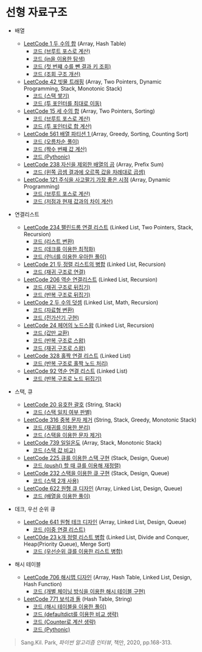 # 선형 자료구조


* 배열
  * [LeetCode 1 두 수의 합](https://leetcode.com/problems/two-sum/) (Array, Hash Table)
    * [코드 (브루트 포스로 계산)](https://github.com/chokwonsik/Coding_Interview/blob/main/Data_Structure/Linear/7_Array/7_1_Two-Sum/7_1_brute-force.py)
    * [코드 (in을 이용한 탐색)](https://github.com/chokwonsik/Coding_Interview/blob/main/Data_Structure/Linear/7_Array/7_1_Two-Sum/7_1_in.py)
    * [코드 (첫 번쨰 수를 뺀 결과 키 조회)](https://github.com/chokwonsik/Coding_Interview/blob/main/Data_Structure/Linear/7_Array/7_1_Two-Sum/7_1_dict.py) 
    * [코드 (조회 구조 개선)](https://github.com/chokwonsik/Coding_Interview/blob/main/Data_Structure/Linear/7_Array/7_1_Two-Sum/7_1_dict-2.py)
  * [LeetCode 42 빗물 트래핑](https://leetcode.com/problems/trapping-rain-water/) (Array, Two Pointers, Dynamic Programming, Stack, Monotonic Stack)
    * [코드 (스택 쌓기)](https://github.com/chokwonsik/Coding_Interview/blob/main/Data_Structure/Linear/7_Array/8_42_Trapping-Rain-Water/8_42_stack.py)
    * [코드 (투 포인터를 최대로 이동)](https://github.com/chokwonsik/Coding_Interview/blob/main/Data_Structure/Linear/7_Array/8_42_Trapping-Rain-Water/8_42_two-pointer.py) 
  * [LeetCode 15 세 수의 합](https://leetcode.com/problems/3sum/) (Array, Two Pointers, Sorting)
    * [코드 (브루트 포스로 계산)](https://github.com/chokwonsik/Coding_Interview/blob/main/Data_Structure/Linear/7_Array/9_15_3Sum/9_15_brute-force.py)
    * [코드 (투 포인터로 합 계산)](https://github.com/chokwonsik/Coding_Interview/blob/main/Data_Structure/Linear/7_Array/9_15_3Sum/9_15_two-pointer.py)
  * [LeetCode 561 배열 파티션 1 ](https://leetcode.com/problems/array-partition-i/) (Array, Greedy, Sorting, Counting Sort)
    * [코드 (오름차순 풀이)](https://github.com/chokwonsik/Coding_Interview/blob/main/Data_Structure/Linear/7_Array/10_561_Array-Partition-I/10_561_ascending.py)
    * [코드 (짝수 번째 값 계산)](https://github.com/chokwonsik/Coding_Interview/blob/main/Data_Structure/Linear/7_Array/10_561_Array-Partition-I/10_561_even-number.py)
    * [코드 (Pythonic)](https://github.com/chokwonsik/Coding_Interview/blob/main/Data_Structure/Linear/7_Array/10_561_Array-Partition-I/10_561_pythonic.py)
  * [LeetCode 238 자신을 제외한 배열의 곱](https://leetcode.com/problems/product-of-array-except-self/) (Array, Prefix Sum)
    * [코드 (왼쪽 곱셈 결과에 오르쪽 값을 차례대로 곱셈)](https://github.com/chokwonsik/Coding_Interview/blob/main/Data_Structure/Linear/7_Array/11_238_Product-of-Array-Except-Self/11_238.py)
  * [LeetCode 121 주식을 사고팔기 가장 좋은 시점](https://leetcode.com/problems/best-time-to-buy-and-sell-stock/) (Array, Dynamic Programming)
    * [코드 (브루트 포스로 계산)](https://github.com/chokwonsik/Coding_Interview/blob/main/Data_Structure/Linear/7_Array/12_121_Best%20Time-to-Buy-and-Sell-Stock/12_121_brute-force.py)
    * [코드 (저점과 현재 값과의 차이 계산)](https://github.com/chokwonsik/Coding_Interview/blob/main/Data_Structure/Linear/7_Array/12_121_Best%20Time-to-Buy-and-Sell-Stock/12_121_min%26max.py)

      
* 연결리스트
  * [LeetCode 234 팰린드롬 연결 리스트](https://leetcode.com/problems/palindrome-linked-list/) (Linked List, Two Pointers, Stack, Recursion)
    * [코드 (리스트 변환)](https://github.com/chokwonsik/Coding_Interview/blob/main/Data_Structure/Linear/8_Linked-List/13_234_Palindrome-Linked-List/13_234_list.py)
    * [코드 (데크를 이용한 최적화)](https://github.com/chokwonsik/Coding_Interview/blob/main/Data_Structure/Linear/8_Linked-List/13_234_Palindrome-Linked-List/13_234_deque.py)
    * [코드 (런너를 이용한 우아한 풀이)](https://github.com/chokwonsik/Coding_Interview/blob/main/Data_Structure/Linear/8_Linked-List/13_234_Palindrome-Linked-List/13_234_runner.py)
  * [LeetCode 21 두 정렬 리스트의 병합](https://leetcode.com/problems/merge-two-sorted-lists/) (Linked List, Recursion)
    * [코드 (재귀 구조로 연결)](https://github.com/chokwonsik/Coding_Interview/blob/main/Data_Structure/Linear/8_Linked-List/14_21_Merge-Two-Sorted-Lists/14_21_recursive.py)
  * [LeetCode 206 역순 연결리스트](https://leetcode.com/problems/reverse-linked-list/) (Linked List, Recursion)
    * [코드 (재귀 구조로 뒤집기)](https://github.com/chokwonsik/Coding_Interview/blob/main/Data_Structure/Linear/8_Linked-List/15_206_Reverse-Linked-List/15_206_recursive.py)
    * [코드 (반복 구조로 뒤집기)](https://github.com/chokwonsik/Coding_Interview/blob/main/Data_Structure/Linear/8_Linked-List/15_206_Reverse-Linked-List/15_206_lterative.py)
  * [LeetCode 2 두 수의 덧셈](https://leetcode.com/problems/add-two-numbers/) (Linked List, Math, Recursion)
    * [코드 (자료형 변환)](https://github.com/chokwonsik/Coding_Interview/blob/main/Data_Structure/Linear/8_Linked-List/16_2_Add-Two-Numbers/16_2_casting.py)
    * [코드 (전가산기 구현)](https://github.com/chokwonsik/Coding_Interview/blob/main/Data_Structure/Linear/8_Linked-List/16_2_Add-Two-Numbers/16_2_casting.py)
  * [LeetCode 24 페어의 노드스왑](https://leetcode.com/problems/swap-nodes-in-pairs/) (Linked List, Recursion)
    * [코드 (값만 교환)](https://github.com/chokwonsik/Coding_Interview/blob/main/Data_Structure/Linear/8_Linked-List/17_24_Swap-Nodes-in-Pairs/17_24_value-exchange.py)
    * [코드 (반복 구조로 스왑)](https://github.com/chokwonsik/Coding_Interview/blob/main/Data_Structure/Linear/8_Linked-List/17_24_Swap-Nodes-in-Pairs/17_24_repeat-swap.py)
    * [코드 (재귀 구조로 스왑) ](https://github.com/chokwonsik/Coding_Interview/blob/main/Data_Structure/Linear/8_Linked-List/17_24_Swap-Nodes-in-Pairs/17_24_recursion.py)
  * [LeetCode 328 홀짝 연결 리스트](https://leetcode.com/problems/odd-even-linked-list/) (Linked List)
     * [코드 (반복 구조로 홀짝 노드 처리)](https://github.com/chokwonsik/Coding_Interview/blob/main/Data_Structure/Linear/8_Linked-List/18_328_Odd-Even-Linked-List/18_328_repeat.py)
  * [LeetCode 92 역순 연결 리스트](https://leetcode.com/problems/reverse-linked-list-ii) (Linked List)
     * [코드 (반복 구조로 노드 뒤집기)](https://github.com/chokwonsik/Coding_Interview/blob/main/Data_Structure/Linear/8_Linked-List/19_92_Reverse-Linked-List-II/19_92_repeat.py)


* 스택, 큐
  * [LeetCode 20 유호한 괄호](https://leetcode.com/problems/valid-parentheses/) (String, Stack)
      * [코드 (스택 일치 여부 판별)](https://github.com/onlybooks/algorithm-interview/blob/master/3-linear-data-structures/ch09/20-1.py)
  * [LeetCode 316 중복 문자 제거](https://leetcode.com/problems/remove-duplicate-letters/) (String, Stack, Greedy, Monotonic Stack)
      * [코드 (재귀를 이용한 분리)](https://github.com/chokwonsik/Coding_Interview/blob/main/Data_Structure/Linear/9_Stack%26Queue/21_316_Remove-Duplicate-Letters/21_316_recursion.py)
      * [코드 (스택을 이용한 문자 제거)](https://github.com/chokwonsik/Coding_Interview/blob/main/Data_Structure/Linear/9_Stack%26Queue/21_316_Remove-Duplicate-Letters/21_316_stack.py)
  * [LeetCode 739 일일온도](https://leetcode.com/problems/daily-temperatures/) (Array, Stack, Monotonic Stack)
      * [코드 (스택 값 비교)](https://github.com/chokwonsik/Coding_Interview/blob/main/Data_Structure/Linear/9_Stack%26Queue/22_739_Daily-Temperatures/22_739_stack.py)
  * [LeetCode 225 큐를 이용한 스택 구현](https://leetcode.com/problems/implement-stack-using-queues/) (Stack, Design, Queue)
      * [코드 (push() 할 때 큐를 이용해 재정렬)](https://github.com/chokwonsik/Coding_Interview/blob/main/Data_Structure/Linear/9_Stack%26Queue/23_225_Implement-Stack-using-Queues/23_225_push.py)
  * [LeetCode 232 스택을 이용한 큐 구현](https://leetcode.com/problems/implement-queue-using-stacks/) (Stack, Design, Queue)
    * [코드 (스택 2개 사용)](https://github.com/chokwonsik/Coding_Interview/blob/main/Data_Structure/Linear/9_Stack%26Queue/24_232_Implement-Queue-using-Stacks/24_232_stack.py)
  * [LeetCode 622 원형 큐 디자인](https://leetcode.com/problems/design-circular-queue/) (Array, Linked List, Design, Queue)
    * [코드 (배열을 이용한 풀이)](https://github.com/chokwonsik/Coding_Interview/blob/main/Data_Structure/Linear/9_Stack%26Queue/25_622_Design-Circular-Queue/25_622_array.py)


* 데크, 우선 순위 큐
  * [LeetCode 641 원형 테크 디자인](https://leetcode.com/problems/design-circular-deque/) (Array, Linked List, Design, Queue)
    * [코드 (이중 연결 리스트)](https://github.com/chokwonsik/Coding_Interview/blob/main/Data_Structure/Linear/10_Dequq%26Priority-queue/26_641_Design-Circular-Deque/26_641_Doubly-linked-list.py)
  * [LeetC0de 23 k개 정렬 리스트 병합](https://leetcode.com/problems/merge-k-sorted-lists/) (Linked List, Divide and Conquer, Heap(Priority Queue), Merge Sort) 
    * [코드 (우선순위 큐를 이용한 리스트 병합)](https://github.com/chokwonsik/Coding_Interview/blob/main/Data_Structure/Linear/10_Dequq%26Priority-queue/27_23_Merge-k-Sorted-Lists/27_23_Priority-queue.py)


* 해시 테이블
  * [LeetCode 706 해시맵 디자인](https://leetcode.com/problems/design-hashmap/) (Array, Hash Table, Linked List, Design, Hash Function)
    * [코드 (개별 체이닝 방식을 이용한 해시 테이블 구현)](https://github.com/chokwonsik/Coding_Interview/blob/main/Data_Structure/Linear/11_hash-table/28_706_Design-HashMap/28_706_Individual-chaining.py)
  * [LeetCode 771 보석과 돌](https://leetcode.com/problems/jewels-and-stones/) (Hash Table, String)
    * [코드 (해시 테이블을 이용한 풀이)](https://github.com/chokwonsik/Coding_Interview/blob/main/Data_Structure/Linear/11_hash-table/29_771_Jewels-and-Stones/29_771_hash-table.py) 
    * [코드 (defaultdict를 이용한 비교 생략)](https://github.com/chokwonsik/Coding_Interview/blob/main/Data_Structure/Linear/11_hash-table/29_771_Jewels-and-Stones/29_771_defaultdict.py)
    * [코드 (Counter로 계산 생략)](https://github.com/chokwonsik/Coding_Interview/blob/main/Data_Structure/Linear/11_hash-table/29_771_Jewels-and-Stones/29_771_counter.py)
    * [코드 (Pythonic)](https://github.com/chokwonsik/Coding_Interview/blob/main/Data_Structure/Linear/11_hash-table/29_771_Jewels-and-Stones/29_771_pythonic.py)



>Sang.Kil. Park, _파이썬 알고리즘 인터뷰_, 책만, 2020, pp.168-313.